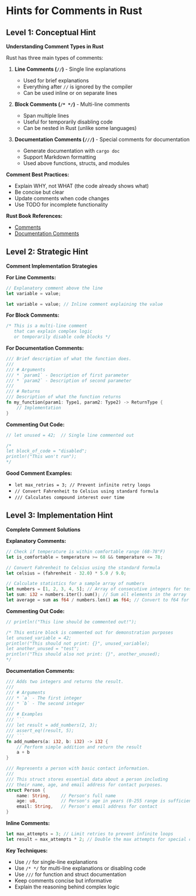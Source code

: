 # Hints for Comments in Rust

## Level 1: Conceptual Hint

**Understanding Comment Types in Rust**

Rust has three main types of comments:

1. **Line Comments (`//`)** - Single line explanations
   - Used for brief explanations
   - Everything after `//` is ignored by the compiler
   - Can be used inline or on separate lines

2. **Block Comments (`/* */`)** - Multi-line comments
   - Span multiple lines
   - Useful for temporarily disabling code
   - Can be nested in Rust (unlike some languages)

3. **Documentation Comments (`///`)** - Special comments for documentation
   - Generate documentation with `cargo doc`
   - Support Markdown formatting
   - Used above functions, structs, and modules

**Comment Best Practices:**
- Explain WHY, not WHAT (the code already shows what)
- Be concise but clear
- Update comments when code changes
- Use TODO for incomplete functionality

**Rust Book References:**
- [Comments](https://doc.rust-lang.org/book/ch03-04-comments.html)
- [Documentation Comments](https://doc.rust-lang.org/rustdoc/how-to-write-documentation.html)

## Level 2: Strategic Hint

**Comment Implementation Strategies**

**For Line Comments:**
```rust
// Explanatory comment above the line
let variable = value;

let variable = value; // Inline comment explaining the value
```

**For Block Comments:**
```rust
/* This is a multi-line comment
   that can explain complex logic
   or temporarily disable code blocks */
```

**For Documentation Comments:**
```rust
/// Brief description of what the function does.
/// 
/// # Arguments
/// * `param1` - Description of first parameter
/// * `param2` - Description of second parameter
/// 
/// # Returns
/// Description of what the function returns
fn my_function(param1: Type1, param2: Type2) -> ReturnType {
    // Implementation
}
```

**Commenting Out Code:**
```rust
// let unused = 42;  // Single line commented out

/* 
let block_of_code = "disabled";
println!("This won't run");
*/
```

**Good Comment Examples:**
- `let max_retries = 3; // Prevent infinite retry loops`
- `// Convert Fahrenheit to Celsius using standard formula`
- `/// Calculates compound interest over time`

## Level 3: Implementation Hint

**Complete Comment Solutions**

**Explanatory Comments:**
```rust
// Check if temperature is within comfortable range (68-78°F)
let is_comfortable = temperature >= 68 && temperature <= 78;

// Convert Fahrenheit to Celsius using the standard formula
let celsius = (fahrenheit - 32.0) * 5.0 / 9.0;

// Calculate statistics for a sample array of numbers
let numbers = [1, 2, 3, 4, 5]; // Array of consecutive integers for testing
let sum: i32 = numbers.iter().sum(); // Sum all elements in the array
let average = sum as f64 / numbers.len() as f64; // Convert to f64 for decimal precision
```

**Commenting Out Code:**
```rust
// println!("This line should be commented out!");

/* This entire block is commented out for demonstration purposes
let unused_variable = 42;
println!("This should not print: {}", unused_variable);
let another_unused = "test";
println!("This should also not print: {}", another_unused);
*/
```

**Documentation Comments:**
```rust
/// Adds two integers and returns the result.
/// 
/// # Arguments
/// * `a` - The first integer
/// * `b` - The second integer
/// 
/// # Examples
/// ```
/// let result = add_numbers(2, 3);
/// assert_eq!(result, 5);
/// ```
fn add_numbers(a: i32, b: i32) -> i32 {
    // Perform simple addition and return the result
    a + b
}

/// Represents a person with basic contact information.
/// 
/// This struct stores essential data about a person including
/// their name, age, and email address for contact purposes.
struct Person {
    name: String,    // Person's full name
    age: u8,         // Person's age in years (0-255 range is sufficient)
    email: String,   // Person's email address for contact
}
```

**Inline Comments:**
```rust
let max_attempts = 3; // Limit retries to prevent infinite loops
let result = max_attempts * 2; // Double the max attempts for special cases
```

**Key Techniques:**
- Use `//` for single-line explanations
- Use `/* */` for multi-line explanations or disabling code
- Use `///` for function and struct documentation
- Keep comments concise but informative
- Explain the reasoning behind complex logic